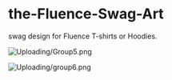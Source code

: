 # the-Fluence-Swag-Art
 swag design for Fluence T-shirts or Hoodies.

![Uploading/Group5.png]()

![Uploading/group6.png]()
